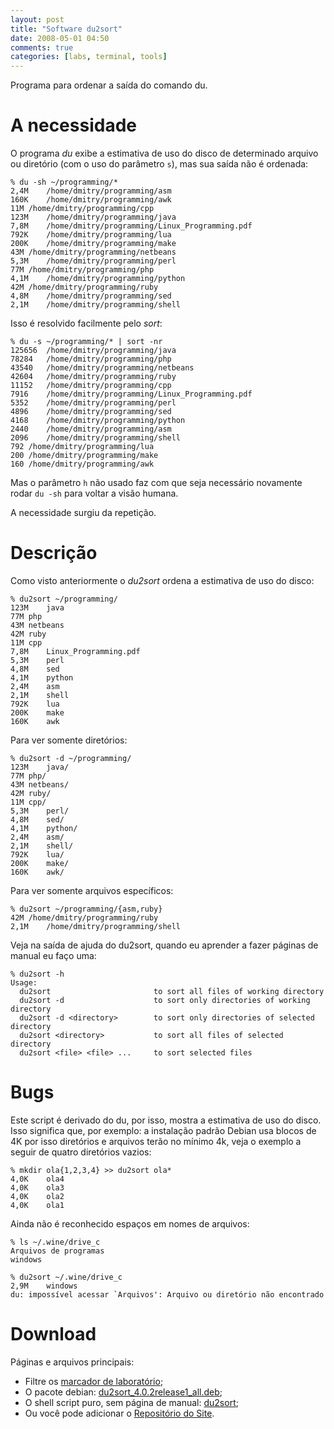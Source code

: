 ```yaml
---
layout: post
title: "Software du2sort"
date: 2008-05-01 04:50
comments: true
categories: [labs, terminal, tools]
---
```


Programa para ordenar a saída do comando du.

# A necessidade

O programa *du* exibe a estimativa de uso do disco de determinado arquivo ou diretório (com o uso do parâmetro ``s``), mas sua saída não é ordenada:

    % du -sh ~/programming/*
    2,4M	/home/dmitry/programming/asm
    160K	/home/dmitry/programming/awk
    11M	/home/dmitry/programming/cpp
    123M	/home/dmitry/programming/java
    7,8M	/home/dmitry/programming/Linux_Programming.pdf
    792K	/home/dmitry/programming/lua
    200K	/home/dmitry/programming/make
    43M	/home/dmitry/programming/netbeans
    5,3M	/home/dmitry/programming/perl
    77M	/home/dmitry/programming/php
    4,1M	/home/dmitry/programming/python
    42M	/home/dmitry/programming/ruby
    4,8M	/home/dmitry/programming/sed
    2,1M	/home/dmitry/programming/shell

Isso é resolvido facilmente pelo *sort*:

    % du -s ~/programming/* | sort -nr
    125656	/home/dmitry/programming/java
    78284	/home/dmitry/programming/php
    43540	/home/dmitry/programming/netbeans
    42604	/home/dmitry/programming/ruby
    11152	/home/dmitry/programming/cpp
    7916	/home/dmitry/programming/Linux_Programming.pdf
    5352	/home/dmitry/programming/perl
    4896	/home/dmitry/programming/sed
    4168	/home/dmitry/programming/python
    2440	/home/dmitry/programming/asm
    2096	/home/dmitry/programming/shell
    792	/home/dmitry/programming/lua
    200	/home/dmitry/programming/make
    160	/home/dmitry/programming/awk

Mas o parâmetro ``h`` não usado faz com que seja necessário novamente rodar ``du -sh`` para voltar a visão humana.

A necessidade surgiu da repetição.

# Descrição

Como visto anteriormente o *du2sort* ordena a estimativa de uso do disco:

    % du2sort ~/programming/
    123M	java
    77M	php
    43M	netbeans
    42M	ruby
    11M	cpp
    7,8M	Linux_Programming.pdf
    5,3M	perl
    4,8M	sed
    4,1M	python
    2,4M	asm
    2,1M	shell
    792K	lua
    200K	make
    160K	awk

Para ver somente diretórios:

    % du2sort -d ~/programming/
    123M	java/
    77M	php/
    43M	netbeans/
    42M	ruby/
    11M	cpp/
    5,3M	perl/
    4,8M	sed/
    4,1M	python/
    2,4M	asm/
    2,1M	shell/
    792K	lua/
    200K	make/
    160K	awk/

Para ver somente arquivos específicos:

    % du2sort ~/programming/{asm,ruby}
    42M	/home/dmitry/programming/ruby
    2,1M	/home/dmitry/programming/shell

Veja na saída de ajuda do du2sort, quando eu aprender a fazer páginas de manual eu faço uma:

    % du2sort -h
    Usage:
      du2sort                       to sort all files of working directory
      du2sort -d                    to sort only directories of working directory
      du2sort -d <directory>        to sort only directories of selected directory
      du2sort <directory>           to sort all files of selected directory
      du2sort <file> <file> ...     to sort selected files

# Bugs

Este script é derivado do du, por isso, mostra a estimativa de uso do disco. Isso significa que, por exemplo: a instalação padrão Debian usa blocos de 4K por isso diretórios e arquivos terão no mínimo 4k, veja o exemplo a seguir de quatro diretórios vazios:

    % mkdir ola{1,2,3,4} >> du2sort ola*
    4,0K	ola4
    4,0K	ola3
    4,0K	ola2
    4,0K	ola1

Ainda não é reconhecido espaços em nomes de arquivos:

    % ls ~/.wine/drive_c
    Arquivos de programas
    windows

    % du2sort ~/.wine/drive_c
    2,9M	windows
    du: impossí­vel acessar `Arquivos': Arquivo ou diretório não encontrado

# Download

Páginas e arquivos principais:

* Filtre os [marcador de laboratório](#);
* O pacote debian: [du2sort_4.0.2release1_all.deb](#);
* O shell script puro, sem página de manual: [du2sort](#);
* Ou você pode adicionar o [Repositório do Site](/repositorio-do-site/).

